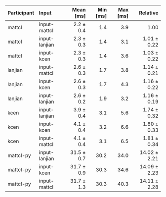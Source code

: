 | Participant | Input | Mean [ms] | Min [ms] | Max [ms] | Relative |
|:---|:---|---:|---:|---:|---:|
| mattcl | input-mattcl | 2.2 ± 0.4 | 1.4 | 3.9 | 1.00 |
| mattcl | input-lanjian | 2.3 ± 0.3 | 1.4 | 3.1 | 1.01 ± 0.22 |
| mattcl | input-kcen | 2.3 ± 0.3 | 1.4 | 3.6 | 1.03 ± 0.22 |
| lanjian | input-mattcl | 2.6 ± 0.3 | 1.7 | 3.8 | 1.14 ± 0.21 |
| lanjian | input-kcen | 2.6 ± 0.3 | 1.7 | 4.3 | 1.16 ± 0.22 |
| lanjian | input-lanjian | 2.6 ± 0.2 | 1.9 | 3.2 | 1.16 ± 0.19 |
| kcen | input-lanjian | 3.9 ± 0.4 | 3.1 | 5.6 | 1.74 ± 0.32 |
| kcen | input-kcen | 4.1 ± 0.4 | 3.2 | 6.6 | 1.80 ± 0.33 |
| kcen | input-mattcl | 4.1 ± 0.4 | 3.1 | 6.5 | 1.81 ± 0.34 |
| mattcl-py | input-lanjian | 31.5 ± 0.7 | 30.2 | 34.0 | 14.02 ± 2.21 |
| mattcl-py | input-kcen | 31.7 ± 0.9 | 30.3 | 34.6 | 14.09 ± 2.23 |
| mattcl-py | input-mattcl | 31.7 ± 1.3 | 30.3 | 40.3 | 14.11 ± 2.28 |
